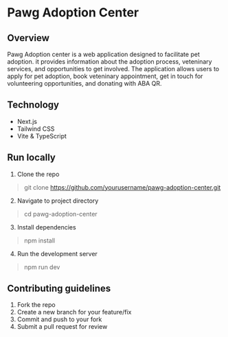 # Pawg Adoption Center

## Overview

Pawg Adoption center is a web application designed to facilitate pet adoption. it provides information about the adoption process, veteninary services, and opportunities to get involved. The application allows users to apply for pet adoption, book veteninary appointment, get in touch for volunteering opportunities, and donating with ABA QR.

## Technology 

- Next.js 
- Tailwind CSS
- Vite & TypeScript

## Run locally

1. Clone the repo
> git clone https://github.com/yourusername/pawg-adoption-center.git

2. Navigate to project directory
> cd pawg-adoption-center

3. Install dependencies
> npm install

4. Run the development server
> npm run dev

## Contributing guidelines

1. Fork the repo
2. Create a new branch for your feature/fix
3. Commit and push to your fork
4. Submit a pull request for review
